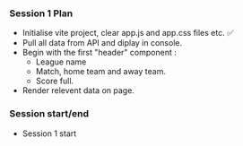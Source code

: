 ### Session 1 Plan
- Initialise vite project, clear app.js and app.css files etc. ✅
- Pull all data from API and diplay in console.
- Begin with the first "header" component :
  - League name
  - Match, home team and away team.
  - Score full.
- Render relevent data on page.










### Session start/end
- Session 1 start